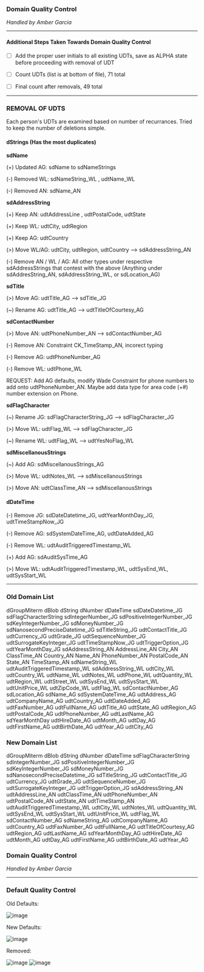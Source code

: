 ### Domain Quality Control
*Handled by Amber Garcia*

---

#### Additional Steps Taken Towards Domain Quality Control
- [ ] Add the proper user initials to all existing UDTs, save as ALPHA state before proceeding with removal of UDT

- [ ] Count UDTs (list is at bottom of file), 71 total

- [ ] Final count after removals, 49 total

---

### REMOVAL OF UDTS

Each person's UDTs are examined based on number of recurrances. Tried to keep the number of deletions simple.

#### dStrings (Has the most duplicates)

**sdName** 

(+) Updated AG: sdName to sdNameStrings

(-) Removed WL: sdNameString_WL , udtName_WL

(-) Removed AN: sdName_AN

**sdAddressString**

(+) Keep AN: udtAddressLine , udtPostalCode, udtState

(+) Keep WL: udtCity, udtRegion

(+) Keep AG: udtCountry

(>) Move WL/AG: udtCity, udtRegion, udtCountry --> sdAddressString_AN

(-) Remove AN / WL / AG: All other types under respective sdAddressStrings that contest with the above (Anything under sdAddresString_AN, sdAddressString_WL, or sdLocation_AG)

**sdTitle**

(>) Move AG: udtTitle_AG --> sdTitle_JG

(~) Rename AG: udtTitle_AG --> udtTitleOfCourtesy_AG

**sdContactNumber**

(>) Move AN: udtPhoneNumber_AN --> sdContactNumber_AG

(-) Remove AN: Constraint CK_TimeStamp_AN, incorect typing

(-) Remove AG: udtPhoneNumber_AG

(-) Remove WL: udtPhone_WL

REQUEST: Add AG defaults, modify Wade Constraint for phone numbers to add onto udtPhoneNumber_AN. Maybe add data type for area code (+#) number extension on Phone.

**sdFlagCharacter**

(~) Rename JG: sdFlagCharacterString_JG --> sdFlagCharacter_JG

(>) Move WL: udtFlag_WL --> sdFlagCharacter_JG

(~) Rename WL: udtFlag_WL --> udtYesNoFlag_WL

**sdMiscellanousStrings**

(~) Add AG: sdMiscellanousStrings_AG

(>) Move WL: udtNotes_WL --> sdMiscellanousStrings

(>) Move AN: udtClassTime_AN --> sdMiscellanousStrings

#### dDateTime

(-) Remove JG: sdDateDatetime_JG, udtYearMonthDay_JG, udtTimeStampNow_JG

(-) Remove AG: sdSystemDateTime_AG, udtDateAdded_AG

(-) Remove WL: udtAuditTriggeredTimestamp_WL

(+) Add AG: sdAuditSysTime_AG

(>) Move WL: udtAuditTriggeredTimestamp_WL, udtSysEnd_WL, udtSysStart_WL


---

### Old Domain List

dGroupMiterm
dBlob
dString
dNumber
dDateTime
sdDateDatetime_JG
sdFlagCharacterString
sdIntegerNumber_JG
sdPositiveIntegerNumber_JG
sdKeyIntegerNumber_JG
sdMoneyNumber_JG
sdNanosecondPreciseDatetime_JG
sdTitleString_JG
udtContactTitle_JG
udtCurrency_JG
udtGrade_JG
udtSequenceNumber_JG
udtSurrogateKeyInteger_JG
udtTimeStampNow_JG
udtTriggerOption_JG
udtYearMonthDay_JG
sdAddressString_AN
AddressLine_AN
City_AN
ClassTime_AN
Country_AN
Name_AN
PhoneNumber_AN
PostalCode_AN
State_AN
TimeStamp_AN
sdNameString_WL
udtAuditTriggeredTimestamp_WL
sdAddressString_WL
udtCity_WL
udtCountry_WL
udtName_WL
udtNotes_WL
udtPhone_WL
udtQuantity_WL
udtRegion_WL
udtStreet_WL
udtSysEnd_WL
udtSysStart_WL
udtUnitPrice_WL
udtZipCode_WL
udtFlag_WL
sdContactNumber_AG
sdLocation_AG
sdName_AG
sdSystemDateTime_AG
udtAddress_AG
udtCompanyName_AG
udtCountry_AG
udtDateAdded_AG
udtFaxNumber_AG
udtFullName_AG
udtTitle_AG
udtState_AG
udtRegion_AG
udtPostalCode_AG
udtPhoneNumber_AG
udtLastName_AG
sdYearMonthDay
udtHireDate_AG
udtMonth_AG
udtDay_AG
udtFirstName_AG
udtBirthDate_AG
udtYear_AG
udtCity_AG

### New Domain List

dGroupMiterm
dBlob
dString
dNumber
dDateTime
sdFlagCharacterString
sdIntegerNumber_JG
sdPositiveIntegerNumber_JG
sdKeyIntegerNumber_JG
sdMoneyNumber_JG
sdNanosecondPreciseDatetime_JG
sdTitleString_JG
udtContactTitle_JG
udtCurrency_JG
udtGrade_JG
udtSequenceNumber_JG
udtSurrogateKeyInteger_JG
udtTriggerOption_JG
sdAddressString_AN
udtAddressLine_AN
udtClassTime_AN
udtPhoneNumber_AN
udtPostalCode_AN
udtState_AN
udtTimeStamp_AN
udtAuditTriggeredTimestamp_WL
udtCity_WL
udtNotes_WL
udtQuantity_WL
udtSysEnd_WL
udtSysStart_WL
udtUnitPrice_WL
udtFlag_WL
sdContactNumber_AG
sdNameString_AG
udtCompanyName_AG
udtCountry_AG
udtFaxNumber_AG
udtFullName_AG
udtTitleOfCourtesy_AG
udtRegion_AG
udtLastName_AG
sdYearMonthDay_AG
udtHireDate_AG
udtMonth_AG
udtDay_AG
udtFirstName_AG
udtBirthDate_AG
udtYear_AG

### Domain Quality Control
*Handled by Amber Garcia*

---

### Default Quality Control

Old Defaults:

![image](https://user-images.githubusercontent.com/77137171/201216174-f25b284f-d8a6-48cd-bc1b-fd0a99eb24cc.png)

New Defaults:

![image](https://user-images.githubusercontent.com/77137171/201216397-3b1ecc49-b7f1-4ee5-83b8-583d993c9bb8.png)


Removed:

![image](https://user-images.githubusercontent.com/77137171/201216464-ddfd074f-3b57-49c8-8850-2f5a1c4aa9b8.png)
![image](https://user-images.githubusercontent.com/77137171/201216495-0396eedf-856c-42a5-889e-6c4cbafaa0bb.png)



